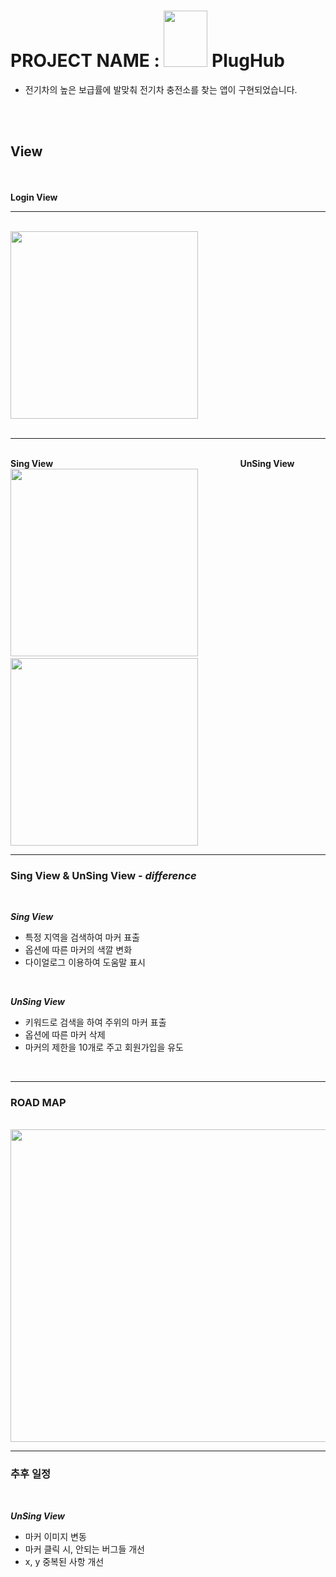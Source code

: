# PROJECT NAME :  <img width="70" height="90" src="https://github.com/leekyuwon1/ChargeHub/assets/128021520/567e290c-d005-4ffe-8391-fd53dd79b08e"> PlugHub
* <a> 전기차의 높은 보급률에 발맞춰 전기차 충전소를 찾는 앱이 구현되었습니다.</a>
<br>
<br>

## View
<br>
<br>
 <strong>Login View</strong>

--- 

<br>
<img width="300" height"300" src="https://github.com/leekyuwon1/ChargeHub/assets/128021520/372dd0d5-2d06-4a57-9c0a-66171af7f2fa">
<br>

<br>

---
<br>
<layout oriental="horizental">
  <strong>Sing View</strong>&nbsp;&nbsp;&nbsp;&nbsp;&nbsp;&nbsp;&nbsp;&nbsp;&nbsp;&nbsp;&nbsp;&nbsp;&nbsp;&nbsp;&nbsp;&nbsp;&nbsp;&nbsp;&nbsp;&nbsp;&nbsp;&nbsp;&nbsp;&nbsp;&nbsp;&nbsp;&nbsp;&nbsp;&nbsp;&nbsp;&nbsp;&nbsp;&nbsp;&nbsp;&nbsp;&nbsp;&nbsp;&nbsp;&nbsp;&nbsp;&nbsp;&nbsp;&nbsp;&nbsp;&nbsp;&nbsp;&nbsp;&nbsp;&nbsp;&nbsp;&nbsp;&nbsp;&nbsp;&nbsp;&nbsp;&nbsp;&nbsp;&nbsp;&nbsp;&nbsp;&nbsp;&nbsp;&nbsp;&nbsp;&nbsp;&nbsp;&nbsp;&nbsp;&nbsp;&nbsp;&nbsp;&nbsp;&nbsp;&nbsp;&nbsp;&nbsp;<strong>UnSing View</strong>
  <br>
 <img width="300" height"300" src="https://github.com/leekyuwon1/ChargeHub/assets/128021520/dda5a9a8-59c2-4f3c-b8c7-563b402f1be9">&nbsp;&nbsp;&nbsp;&nbsp;&nbsp;&nbsp;&nbsp;&nbsp;&nbsp;&nbsp;&nbsp;&nbsp;&nbsp;&nbsp;&nbsp;&nbsp;&nbsp;&nbsp;&nbsp;&nbsp;&nbsp;&nbsp;&nbsp;&nbsp;&nbsp;
 <img width="300" height"300" src="https://github.com/leekyuwon1/ChargeHub/assets/128021520/8466aa70-5df5-4ac9-8f16-d707351df909">
  <br>
</layout>

---

### Sing View & UnSing View - _difference_
<br>

<strong>_Sing View_</strong>
* 특정 지역을 검색하여 마커 표출
* 옵션에 따른 마커의 색깔 변화
* 다이얼로그 이용하여 도움말 표시
<br>

<strong>_UnSing View_</strong>
* 키워드로 검색을 하여 주위의 마커 표출
* 옵션에 따른 마커 삭제
* 마커의 제한을 10개로 주고 회원가입을 유도
<br>

---

### ROAD MAP
<br>
<img width="600" height="500"src="https://github.com/leekyuwon1/ChargeHub/assets/128021520/4896db53-74ba-4a8a-ab3c-01f4b7b713f7">

---

### 추후 일정
<br>

<strong>_UnSing View_</strong>
* 마커 이미지 변동
* 마커 클릭 시, 안되는 버그들 개선
* x, y 중복된 사항 개선
